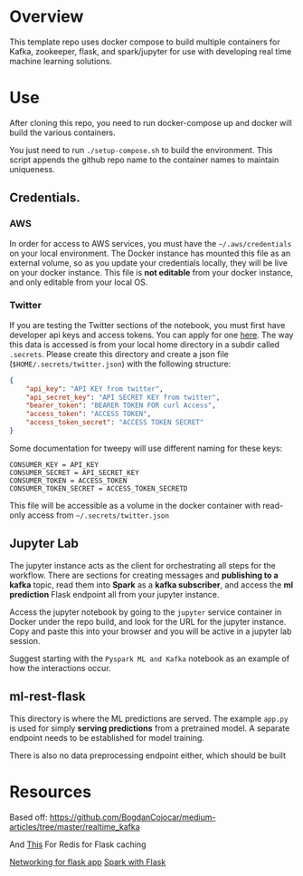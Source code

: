 # Overview

This template repo uses docker compose to build multiple containers for Kafka, zookeeper, flask, and spark/jupyter for use with developing real time machine learning solutions.

# Use

After cloning this repo, you need to run docker-compose up and docker will build the various containers. 

You just need to run `./setup-compose.sh` to build the environment. This script appends the github repo name to the container names to maintain uniqueness. 

## Credentials.

### AWS
In order for access to AWS services, you must have the `~/.aws/credentials` on your local environment. The Docker instance has mounted this file as an external volume, so as you update your credentials locally, they will be live on your docker instance. This file is **not editable** from your docker instance, and only editable from your local OS.

### Twitter
If you are testing the Twitter sections of the notebook, you must first have developer api keys and access tokens. You can apply for one [here](https://developer.twitter.com/en/apply-for-access). The way this data is accessed is from your local home directory in a subdir called `.secrets`. Please create this directory and create a json file (`$HOME/.secrets/twitter.json`) with the following structure:

```json
{
    "api_key": "API KEY from twitter",
    "api_secret_key": "API SECRET KEY from twitter",
    "bearer_token": "BEARER TOKEN FOR curl Access",
    "access_token": "ACCESS TOKEN",
    "access_token_secret": "ACCESS TOKEN SECRET"
}
```
Some documentation for tweepy will use different naming for these keys:
```
CONSUMER_KEY = API_KEY
CONSUMER_SECRET = API_SECRET_KEY
CONSUMER_TOKEN = ACCESS_TOKEN
CONSUMER_TOKEN_SECRET = ACCESS_TOKEN_SECRETD
```

This file will be accessible as a volume in the docker container with read-only access from `~/.secrets/twitter.json`

## Jupyter Lab

The jupyter instance acts as the client for orchestrating all steps for the workflow. There are sections for creating messages and **publishing to a kafka** topic, read them into **Spark** as a **kafka subscriber**, and access the **ml prediction** Flask endpoint all from your jupyter instance. 

Access the jupyter notebook by going to the `jupyter` service container in Docker under the repo build, and look for the URL for the jupyter instance. Copy and paste this into your browser and you will be active in a jupyter lab session.

Suggest starting with the `Pyspark ML and Kafka` notebook as an example of how the interactions occur.

## ml-rest-flask

This directory is where the ML predictions are served. The example `app.py` is used for simply **serving predictions** from a pretrained model. A separate endpoint needs to be established for model training. 

There is also no data preprocessing endpoint either, which should be built 



# Resources 
Based off:
https://github.com/BogdanCojocar/medium-articles/tree/master/realtime_kafka

And 
[This](https://docs.docker.com/compose/gettingstarted/) For Redis for Flask caching

[Networking for flask app](https://pythonspeed.com/articles/docker-connection-refused/)
[Spark with Flask](https://www.codementor.io/@jadianes/building-a-web-service-with-apache-spark-flask-example-app-part2-du1083854)
